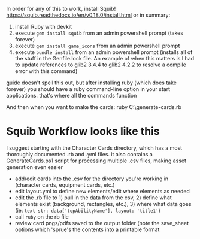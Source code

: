 In order for any of this to work, install Squib! https://squib.readthedocs.io/en/v0.18.0/install.html or in summary:

1) install Ruby with devkit
2) execute `gem install squib` from an admin powershell prompt (takes forever)
3) execute `gem install game_icons` from an admin powershell prompt
4) execute `bundle install` from an admin powershell prompt (installs all of the stuff in the Genfile.lock file. An example of when this matters is I had to update references to glib2 3.4.4 to glib2 4.2.2 to resolve a compile error with this command)

guide doesn't spell this out, but after installing ruby (which does take forever) you should have a ruby command-line option in your start applications. that's where all the commands function

And then when you want to make the cards: ruby C:<wherever you cloned this repo>\generate-cards.rb

# Squib Workflow looks like this
I suggest starting with the Character Cards directory, which has a most thoroughly documented .rb and .yml files. 
it also contains a GenerateCards.ps1 script for processing multiple .csv files, making asset generation even easier

- add/edit cards into the .csv for the directory you're working in (character cards, equipment cards, etc.)
- edit layout.yml to define new elements/edit where elements  as needed
- edit the .rb file to 1) pull in the data from the csv, 2) define what elements exist (background, rectangles, etc.), 3) where what data goes (ie: `text str: data['topAbilityName'], layout: 'title1'`)
- call `ruby` on the rb file
- review card pngs/pdfs saved to the output folder (note the save_sheet options which 'sprue's the contents into a printable format
